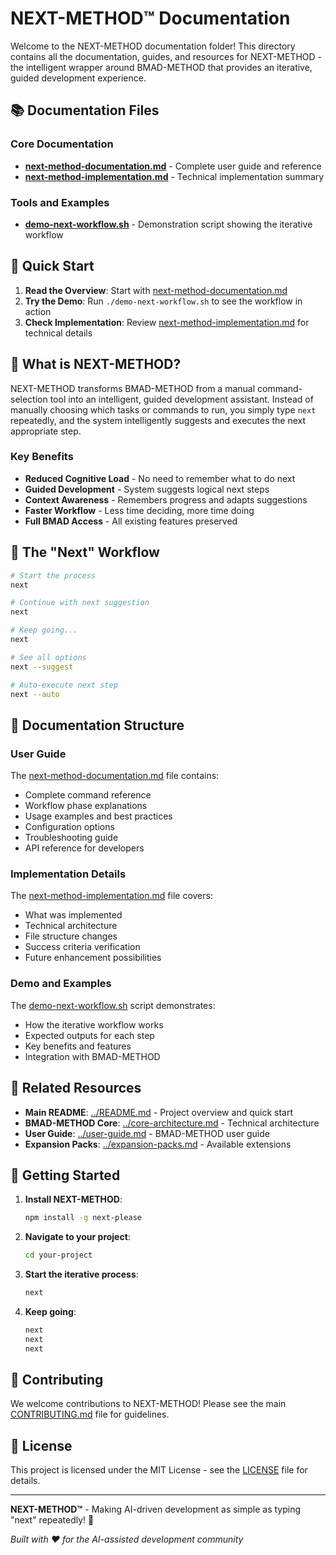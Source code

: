 # NEXT-METHOD™ Documentation

Welcome to the NEXT-METHOD documentation folder! This directory contains all the documentation, guides, and resources for NEXT-METHOD - the intelligent wrapper around BMAD-METHOD that provides an iterative, guided development experience.

## 📚 Documentation Files

### Core Documentation

- **[next-method-documentation.md](./next-method-documentation.md)** - Complete user guide and reference
- **[next-method-implementation.md](./next-method-implementation.md)** - Technical implementation summary

### Tools and Examples

- **[demo-next-workflow.sh](./demo-next-workflow.sh)** - Demonstration script showing the iterative workflow

## 🚀 Quick Start

1. **Read the Overview**: Start with [next-method-documentation.md](./next-method-documentation.md)
2. **Try the Demo**: Run `./demo-next-workflow.sh` to see the workflow in action
3. **Check Implementation**: Review [next-method-implementation.md](./next-method-implementation.md) for technical details

## 🎯 What is NEXT-METHOD?

NEXT-METHOD transforms BMAD-METHOD from a manual command-selection tool into an intelligent, guided development assistant. Instead of manually choosing which tasks or commands to run, you simply type `next` repeatedly, and the system intelligently suggests and executes the next appropriate step.

### Key Benefits

- **Reduced Cognitive Load** - No need to remember what to do next
- **Guided Development** - System suggests logical next steps
- **Context Awareness** - Remembers progress and adapts suggestions
- **Faster Workflow** - Less time deciding, more time doing
- **Full BMAD Access** - All existing features preserved

## 🔄 The "Next" Workflow

```bash
# Start the process
next

# Continue with next suggestion
next

# Keep going...
next

# See all options
next --suggest

# Auto-execute next step
next --auto
```

## 📖 Documentation Structure

### User Guide

The [next-method-documentation.md](./next-method-documentation.md) file contains:

- Complete command reference
- Workflow phase explanations
- Usage examples and best practices
- Configuration options
- Troubleshooting guide
- API reference for developers

### Implementation Details

The [next-method-implementation.md](./next-method-implementation.md) file covers:

- What was implemented
- Technical architecture
- File structure changes
- Success criteria verification
- Future enhancement possibilities

### Demo and Examples

The [demo-next-workflow.sh](./demo-next-workflow.sh) script demonstrates:

- How the iterative workflow works
- Expected outputs for each step
- Key benefits and features
- Integration with BMAD-METHOD

## 🔗 Related Resources

- **Main README**: [../README.md](../README.md) - Project overview and quick start
- **BMAD-METHOD Core**: [../core-architecture.md](../core-architecture.md) - Technical architecture
- **User Guide**: [../user-guide.md](../user-guide.md) - BMAD-METHOD user guide
- **Expansion Packs**: [../expansion-packs.md](../expansion-packs.md) - Available extensions

## 🚀 Getting Started

1. **Install NEXT-METHOD**:

   ```bash
   npm install -g next-please
   ```

2. **Navigate to your project**:

   ```bash
   cd your-project
   ```

3. **Start the iterative process**:

   ```bash
   next
   ```

4. **Keep going**:
   ```bash
   next
   next
   next
   ```

## 🤝 Contributing

We welcome contributions to NEXT-METHOD! Please see the main [CONTRIBUTING.md](../CONTRIBUTING.md) file for guidelines.

## 📄 License

This project is licensed under the MIT License - see the [LICENSE](../LICENSE) file for details.

---

**NEXT-METHOD™** - Making AI-driven development as simple as typing "next" repeatedly! 🚀

_Built with ❤️ for the AI-assisted development community_
